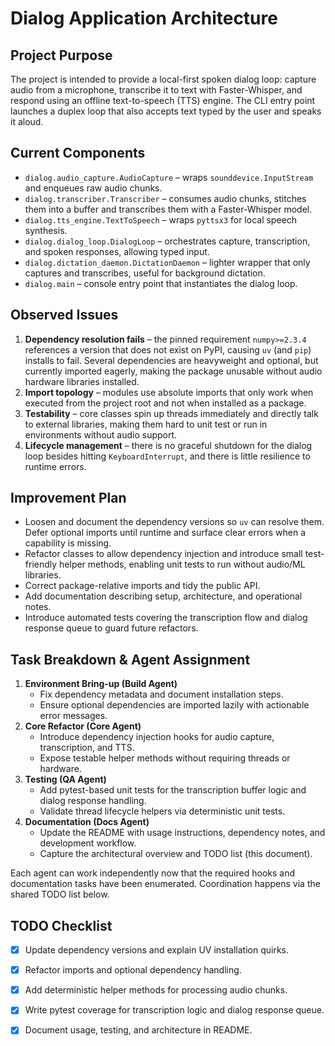 # Dialog Application Architecture

## Project Purpose
The project is intended to provide a local-first spoken dialog loop: capture audio from a
microphone, transcribe it to text with Faster-Whisper, and respond using an offline
text-to-speech (TTS) engine. The CLI entry point launches a duplex loop that also accepts
text typed by the user and speaks it aloud.

## Current Components
- `dialog.audio_capture.AudioCapture` – wraps `sounddevice.InputStream` and enqueues raw
  audio chunks.
- `dialog.transcriber.Transcriber` – consumes audio chunks, stitches them into a buffer and
  transcribes them with a Faster-Whisper model.
- `dialog.tts_engine.TextToSpeech` – wraps `pyttsx3` for local speech synthesis.
- `dialog.dialog_loop.DialogLoop` – orchestrates capture, transcription, and spoken
  responses, allowing typed input.
- `dialog.dictation_daemon.DictationDaemon` – lighter wrapper that only captures and
  transcribes, useful for background dictation.
- `dialog.main` – console entry point that instantiates the dialog loop.

## Observed Issues
1. **Dependency resolution fails** – the pinned requirement `numpy>=2.3.4` references a
   version that does not exist on PyPI, causing `uv` (and `pip`) installs to fail. Several
   dependencies are heavyweight and optional, but currently imported eagerly, making the
   package unusable without audio hardware libraries installed.
2. **Import topology** – modules use absolute imports that only work when executed from the
   project root and not when installed as a package.
3. **Testability** – core classes spin up threads immediately and directly talk to external
   libraries, making them hard to unit test or run in environments without audio support.
4. **Lifecycle management** – there is no graceful shutdown for the dialog loop besides
   hitting `KeyboardInterrupt`, and there is little resilience to runtime errors.

## Improvement Plan
- Loosen and document the dependency versions so `uv` can resolve them. Defer optional
  imports until runtime and surface clear errors when a capability is missing.
- Refactor classes to allow dependency injection and introduce small test-friendly helper
  methods, enabling unit tests to run without audio/ML libraries.
- Correct package-relative imports and tidy the public API.
- Add documentation describing setup, architecture, and operational notes.
- Introduce automated tests covering the transcription flow and dialog response queue to
  guard future refactors.

## Task Breakdown & Agent Assignment
1. **Environment Bring-up (Build Agent)**
   - Fix dependency metadata and document installation steps.
   - Ensure optional dependencies are imported lazily with actionable error messages.
2. **Core Refactor (Core Agent)**
   - Introduce dependency injection hooks for audio capture, transcription, and TTS.
   - Expose testable helper methods without requiring threads or hardware.
3. **Testing (QA Agent)**
   - Add pytest-based unit tests for the transcription buffer logic and dialog response
     handling.
   - Validate thread lifecycle helpers via deterministic unit tests.
4. **Documentation (Docs Agent)**
   - Update the README with usage instructions, dependency notes, and development workflow.
   - Capture the architectural overview and TODO list (this document).

Each agent can work independently now that the required hooks and documentation tasks have
been enumerated. Coordination happens via the shared TODO list below.

## TODO Checklist
- [x] Update dependency versions and explain UV installation quirks.
- [x] Refactor imports and optional dependency handling.
- [x] Add deterministic helper methods for processing audio chunks.
- [x] Write pytest coverage for transcription logic and dialog response queue.
- [x] Document usage, testing, and architecture in README.

